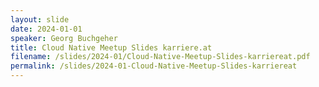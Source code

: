 ```yaml
---
layout: slide
date: 2024-01-01
speaker: Georg Buchgeher
title: Cloud Native Meetup Slides karriere.at
filename: /slides/2024-01/Cloud-Native-Meetup-Slides-karriereat.pdf
permalink: /slides/2024-01-Cloud-Native-Meetup-Slides-karriereat
---
```

